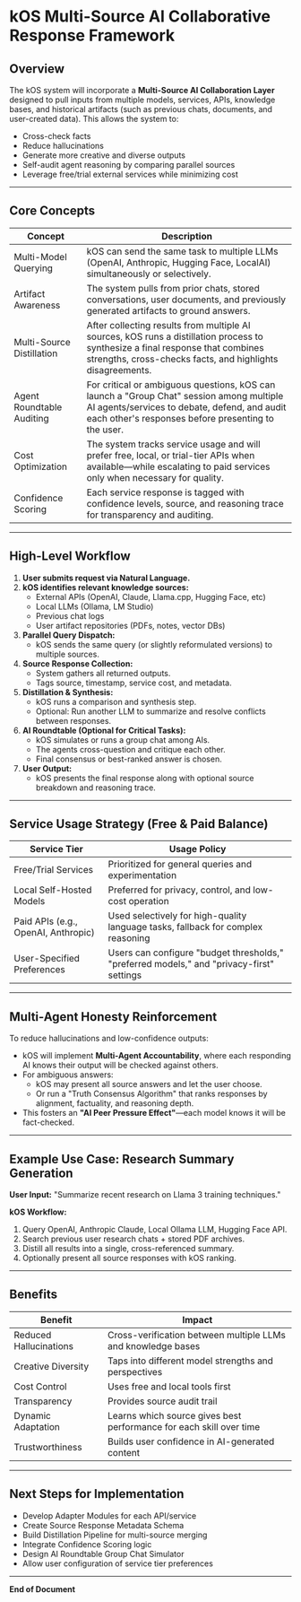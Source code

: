 # kOS Multi-Source AI Collaborative Response Framework

## Overview

The kOS system will incorporate a **Multi-Source AI Collaboration Layer** designed to pull inputs from multiple models, services, APIs, knowledge bases, and historical artifacts (such as previous chats, documents, and user-created data). This allows the system to:

- Cross-check facts
- Reduce hallucinations
- Generate more creative and diverse outputs
- Self-audit agent reasoning by comparing parallel sources
- Leverage free/trial external services while minimizing cost

---

## Core Concepts

| Concept | Description |
|---|---|
| Multi-Model Querying | kOS can send the same task to multiple LLMs (OpenAI, Anthropic, Hugging Face, LocalAI) simultaneously or selectively. |
| Artifact Awareness | The system pulls from prior chats, stored conversations, user documents, and previously generated artifacts to ground answers. |
| Multi-Source Distillation | After collecting results from multiple AI sources, kOS runs a distillation process to synthesize a final response that combines strengths, cross-checks facts, and highlights disagreements. |
| Agent Roundtable Auditing | For critical or ambiguous questions, kOS can launch a "Group Chat" session among multiple AI agents/services to debate, defend, and audit each other's responses before presenting to the user. |
| Cost Optimization | The system tracks service usage and will prefer free, local, or trial-tier APIs when available—while escalating to paid services only when necessary for quality. |
| Confidence Scoring | Each service response is tagged with confidence levels, source, and reasoning trace for transparency and auditing. |

---

## High-Level Workflow

1. **User submits request via Natural Language.**
2. **kOS identifies relevant knowledge sources:**
   - External APIs (OpenAI, Claude, Llama.cpp, Hugging Face, etc)
   - Local LLMs (Ollama, LM Studio)
   - Previous chat logs
   - User artifact repositories (PDFs, notes, vector DBs)
3. **Parallel Query Dispatch:**
   - kOS sends the same query (or slightly reformulated versions) to multiple sources.
4. **Source Response Collection:**
   - System gathers all returned outputs.
   - Tags source, timestamp, service cost, and metadata.
5. **Distillation & Synthesis:**
   - kOS runs a comparison and synthesis step.
   - Optional: Run another LLM to summarize and resolve conflicts between responses.
6. **AI Roundtable (Optional for Critical Tasks):**
   - kOS simulates or runs a group chat among AIs.
   - The agents cross-question and critique each other.
   - Final consensus or best-ranked answer is chosen.
7. **User Output:**
   - kOS presents the final response along with optional source breakdown and reasoning trace.

---

## Service Usage Strategy (Free & Paid Balance)

| Service Tier | Usage Policy |
|---|---|
| Free/Trial Services | Prioritized for general queries and experimentation |
| Local Self-Hosted Models | Preferred for privacy, control, and low-cost operation |
| Paid APIs (e.g., OpenAI, Anthropic) | Used selectively for high-quality language tasks, fallback for complex reasoning |
| User-Specified Preferences | Users can configure "budget thresholds," "preferred models," and "privacy-first" settings |

---

## Multi-Agent Honesty Reinforcement

To reduce hallucinations and low-confidence outputs:

- kOS will implement **Multi-Agent Accountability**, where each responding AI knows their output will be checked against others.
- For ambiguous answers:
  - kOS may present all source answers and let the user choose.
  - Or run a "Truth Consensus Algorithm" that ranks responses by alignment, factuality, and reasoning depth.
- This fosters an **"AI Peer Pressure Effect"**—each model knows it will be fact-checked.

---

## Example Use Case: Research Summary Generation

**User Input:** "Summarize recent research on Llama 3 training techniques."

**kOS Workflow:**
1. Query OpenAI, Anthropic Claude, Local Ollama LLM, Hugging Face API.
2. Search previous user research chats + stored PDF archives.
3. Distill all results into a single, cross-referenced summary.
4. Optionally present all source responses with kOS ranking.

---

## Benefits

| Benefit | Impact |
|---|---|
| Reduced Hallucinations | Cross-verification between multiple LLMs and knowledge bases |
| Creative Diversity | Taps into different model strengths and perspectives |
| Cost Control | Uses free and local tools first |
| Transparency | Provides source audit trail |
| Dynamic Adaptation | Learns which source gives best performance for each skill over time |
| Trustworthiness | Builds user confidence in AI-generated content |

---

## Next Steps for Implementation

- Develop Adapter Modules for each API/service
- Create Source Response Metadata Schema
- Build Distillation Pipeline for multi-source merging
- Integrate Confidence Scoring logic
- Design AI Roundtable Group Chat Simulator
- Allow user configuration of service tier preferences

---

**End of Document**

